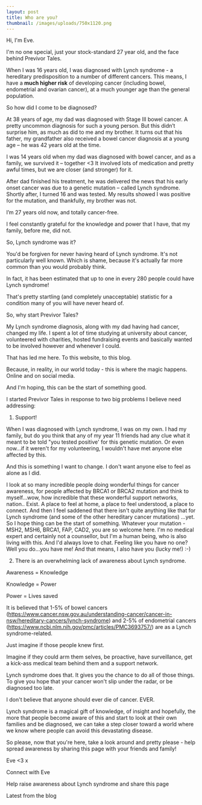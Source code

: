 ```yaml
---
layout: post
title: Who are you?
thumbnail: /images/uploads/750x1120.png
---
```

Hi, I'm Eve.

I'm no one special, just your stock-standard 27 year old, and the face behind Previvor Tales.

When I was 16 years old, I was diagnosed with Lynch syndrome - a hereditary predisposition to a number of different cancers. This means, I have a **much higher risk** of developing cancer (including bowel, endometrial and ovarian cancer), at a much younger age than the general population.

So how did I come to be diagnosed?

At 38 years of age, my dad was diagnosed with Stage III bowel cancer. A pretty uncommon diagnosis for such a young person. But this didn’t surprise him, as much as did to me and my brother. It turns out that his father, my grandfather also received a bowel cancer diagnosis at a young age – he was 42 years old at the time.

I was 14 years old when my dad was diagnosed with bowel cancer, and as a family, we survived it – together <3 It involved lots of medication and pretty awful times, but we are closer (and stronger) for it.

After dad finished his treatment, he was delivered the news that his early onset cancer was due to a genetic mutation – called Lynch syndrome. Shortly after, I turned 16 and was tested. My results showed I was positive for the mutation, and thankfully, my brother was not.

I’m 27 years old now, and totally cancer-free. 

I feel constantly grateful for the knowledge and power that I have, that my family, before me, did not. 

So, Lynch syndrome was it?

You'd be forgiven for never having heard of Lynch syndrome. It's not particularly well known. Which is shame, because it's actually far more common than you would probably think.

In fact, it has been estimated that up to one in every 280 people could have Lynch syndrome!

That's pretty startling (and completely unacceptable) statistic for a condition many of you will have never heard of.

So, why start Previvor Tales?

My Lynch syndrome diagnosis, along with my dad having had cancer, changed my life. I spent a lot of time studying at university about cancer, volunteered with charities, hosted fundraising events and basically wanted to be involved however and whenever I could.

That has led me here. To this website, to this blog.

Because, in reality, in our world today - this is where the magic happens. Online and on social media. 

And I'm hoping, this can be the start of something good.

I  started Previvor Tales in response to two big problems I believe need addressing:

1. Support!

When I was diagnosed with Lynch syndrome, I was on my own. I had my family, but do you think that any of my year 11 friends had any clue what it meant to be told "you tested positive' for this genetic mutation. Or even now…if it weren't for my volunteering, I wouldn't have met anyone else affected by this.

And this is something I want to change. I don't want anyone else to feel as alone as I did.

I look at so many incredible people doing wonderful things for cancer awareness, for people affected by BRCA1 or BRCA2 mutation and think to myself…wow, how incredible that these wonderful support networks, nation.. Exist. A place to feel at home, a place to feel understood, a place to connect. And then I feel saddened that there isn't quite anything like that for Lynch syndrome (and some of the other hereditary cancer mutations) …yet. So I hope thing can be the start of something. Whatever your mutation - MSH2, MSH6, BRCA1, FAP, CAD2, you are so welcome here. I'm no medical expert and certainly not a counsellor, but I'm a human being, who is also living with this. And I'd always love to chat. Feeling like you have no one? Well you do…you have me! And that means, I also have you (lucky me!) :-)

2. There is an overwhelming lack of awareness about Lynch syndrome. 

Awareness = Knowledge

Knowledge = Power

Power = Lives saved

It is believed that 1-5% of bowel cancers (https://www.cancer.nsw.gov.au/understanding-cancer/cancer-in-nsw/hereditary-cancers/lynch-syndrome) and 2-5% of endometrial cancers (https://www.ncbi.nlm.nih.gov/pmc/articles/PMC3693757/) are as a Lynch syndrome-related. 

Just imagine if those people knew first.

Imagine if they could arm them selves, be proactive, have surveillance, get a kick-ass medical team behind them and a support network.

Lynch syndrome does that. It gives you the chance to do all of those things. To give you hope that your cancer won't slip under the radar, or be diagnosed too late.

I don't believe that anyone should ever die of cancer. EVER.

Lynch syndrome is a magical gift of knowledge, of insight and hopefully, the more that people become aware of this and start to look at their own families and be diagnosed, we can take a step closer toward a world where we know where people can avoid this devastating disease.

So please, now that you're here, take a look around and pretty please - help spread awareness by sharing this page with your friends and family!

Eve <3 x

Connect with Eve

Help raise awareness about Lynch syndrome and share this page

Latest from the blog
